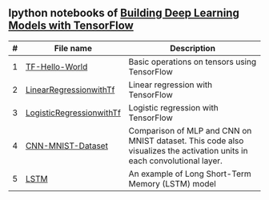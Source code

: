 ## Ipython notebooks of [Building Deep Learning Models with TensorFlow](https://www.coursera.org/learn/building-deep-learning-models-with-tensorflow/home/welcome)

| # | **File name** |  **Description** |
| ---------- |--------- | ------------------------------------------------| 
|1|[TF-Hello-World](https://github.com/ruchikaverma-iitg/ML-DL-RL_Codes/blob/master/Hands_on_Deep_Learning/Building_Deep_Learning_Models_with_TensorFlow/L1_TensorFlow-Hello-World.ipynb)| Basic operations on tensors using TensorFlow|
|2|[LinearRegressionwithTf](https://github.com/ruchikaverma-iitg/ML-DL-RL_Codes/blob/master/Hands_on_Deep_Learning/Building_Deep_Learning_Models_with_TensorFlow/L2-LinearRegressionwithTf.ipynb)| Linear regression with TensorFlow|
|3|[LogisticRegressionwithTf](https://github.com/ruchikaverma-iitg/ML-DL-RL_Codes/blob/master/Hands_on_Deep_Learning/Building_Deep_Learning_Models_with_TensorFlow/L3-LogisticRegressionwithTf.ipynb)| Logistic regression with TensorFlow|
|4|[CNN-MNIST-Dataset](https://github.com/ruchikaverma-iitg/ML-DL-RL_Codes/blob/master/Hands_on_Deep_Learning/Building_Deep_Learning_Models_with_TensorFlow/L4-CNN-MNIST-Dataset.ipynb)| Comparison of MLP and CNN on MNIST dataset. This code also visualizes the activation units in each convolutional layer.|
|5|[LSTM](https://github.com/ruchikaverma-iitg/ML-DL-RL_Codes/blob/master/Hands_on_Deep_Learning/Building_Deep_Learning_Models_with_TensorFlow/L5-LSTM.ipynb)| An example of Long Short-Term Memory (LSTM) model|

